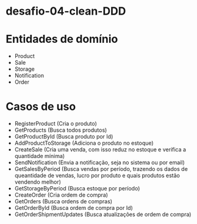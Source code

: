 # desafio-04-clean-DDD

# Entidades de domínio
- Product
- Sale
- Storage
- Notification
- Order

# Casos de uso
- RegisterProduct (Cria o produto)
- GetProducts (Busca todos produtos)
- GetProductById (Busca produto por Id)
- AddProductToStorage (Adiciona o produto no estoque)
- CreateSale (Cria uma venda, com isso reduz no estoque e verifica a quantidade mínima)
- SendNotification (Envia a notificação, seja no sistema ou por email)
- GetSalesByPeriod (Busca vendas por período, trazendo os dados de queantidade de vendas, lucro por produto e quais produtos estão vendendo melhor)
- GetStorageByPeriod (Busca estoque por período)
- CreateOrder (Cria ordem de compra)
- GetOrders (Busca ordens de compras)
- GetOrderById (Busca ordem de compra por Id)
- GetOrderShipmentUpdates (Busca atualizações de ordem de compra)
